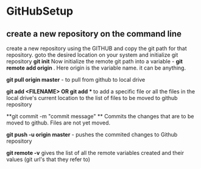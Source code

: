 # GitHubSetup

## create a new repository on the command line

create a new repository using the GITHUB and copy the git path for that repository.
goto the desired location on your system and initialize git repository **git init**
Now initialize the remote git path into a variable - **git remote add origin <GIT URL>**. Here origin is the variable name. it can be anything. 

**git pull origin master** - to pull from github to local drive 

<b>git add \<FILENAME\> OR git add * </b> to add a specific file or all the files in the local drive's current location to the list of files to be moved to github repository 

**git commit -m "commit message" ** Commits the changes that are to be moved to github. Files are not yet moved. 

**git push -u origin master** - pushes the commited changes to Github repository

**git remote -v** gives the list of all the remote variables created and their values (git url's that they refer to)
